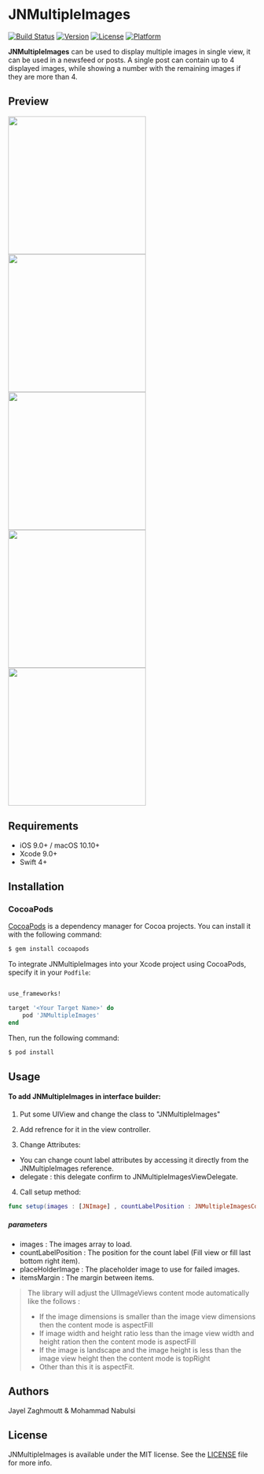 # JNMultipleImages

[![Build Status](https://travis-ci.org/JNDisrupter/JNMultipleImages.svg?branch=master)](https://travis-ci.org/JNDisrupter/JNMultipleImages)
[![Version](https://img.shields.io/cocoapods/v/JNMultipleImages.svg?style=flat)](http://cocoapods.org/pods/JNMultipleImages)
[![License](https://img.shields.io/cocoapods/l/JNMultipleImages.svg?style=flat)](http://cocoapods.org/pods/JNMultipleImages)
[![Platform](https://img.shields.io/cocoapods/p/JNMultipleImages.svg?style=flat)](http://cocoapods.org/pods/JNMultipleImages)

**JNMultipleImages** can be used to display multiple images in single view, it can be used in a newsfeed or posts. A single post can contain up to 4 displayed images, while showing a number with the remaining images if they are more than 4.

## Preview
<img src="https://github.com/JNDisrupter/JNMultipleImages/raw/master/Images/JNMultipleImages1.gif" width="280"/>  <img src="https://github.com/JNDisrupter/JNMultipleImages/raw/master/Images/JNMultipleImages2.gif" width="280"/>
<img src="https://github.com/JNDisrupter/JNMultipleImages/raw/master/Images/JNMultipleImages3.gif" width="280"/>
<img src="https://github.com/JNDisrupter/JNMultipleImages/raw/master/Images/JNMultipleImages4.gif" width="280"/>
<img src="https://github.com/JNDisrupter/JNMultipleImages/raw/master/Images/JNMultipleImages5.gif" width="280"/>

## Requirements

- iOS 9.0+ / macOS 10.10+
- Xcode 9.0+
- Swift 4+

## Installation

### CocoaPods

[CocoaPods](http://cocoapods.org) is a dependency manager for Cocoa projects. You can install it with the following command:

```bash
$ gem install cocoapods
```

To integrate JNMultipleImages into your Xcode project using CocoaPods, specify it in your `Podfile`:

```ruby

use_frameworks!

target '<Your Target Name>' do
    pod 'JNMultipleImages'
end
```

Then, run the following command:

```bash
$ pod install
```
## Usage

#### To add JNMultipleImages in interface builder:

1. Put some UIView and change the class to "JNMultipleImages"

2. Add refrence for it in the view controller.

3. Change Attributes:
 
 * You can change count label attributes by accessing it directly from the JNMultipleImages reference.
 * delegate : this delegate confirm to JNMultipleImagesViewDelegate.

4. Call setup method:
 
```swift
func setup(images : [JNImage] , countLabelPosition : JNMultipleImagesCountLabelPosition , placeHolderImage : UIImage?, itemsMargin : CGFloat)
```
 ##### parameters
 * images : The images array to load.
 * countLabelPosition : The position for the count label (Fill view or fill last bottom right item).
 * placeHolderImage : The placeholder image to use for failed images.
 * itemsMargin : The margin between items.
 
> The library will adjust the UIImageViews content mode automatically like the follows :
> * If the image dimensions is smaller than the image view dimensions then the content mode is aspectFill
> * If image width and height ratio less than the image view width and height ration then the content mode is aspectFill
> * If the image is landscape and the image height is less than the image view height then the content mode is topRight
> * Other than this it is aspectFit.

## Authors

Jayel Zaghmoutt & Mohammad Nabulsi

## License

JNMultipleImages is available under the MIT license. See the [LICENSE](https://github.com/JNDisrupter/JNMultipleImages/blob/master/LICENSE) file for more info.
